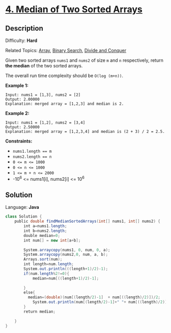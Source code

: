 # [4\. Median of Two Sorted Arrays](https://leetcode.com/problems/median-of-two-sorted-arrays/submissions/)

## Description

Difficulty: **Hard**  

Related Topics: [Array](https://leetcode.com/tag/array/), [Binary Search](https://leetcode.com/tag/binary-search/), [Divide and Conquer](https://leetcode.com/tag/divide-and-conquer/)


Given two sorted arrays `nums1` and `nums2` of size `m` and `n` respectively, return **the median** of the two sorted arrays.

The overall run time complexity should be `O(log (m+n))`.

**Example 1:**

```
Input: nums1 = [1,3], nums2 = [2]
Output: 2.00000
Explanation: merged array = [1,2,3] and median is 2.
```

**Example 2:**

```
Input: nums1 = [1,2], nums2 = [3,4]
Output: 2.50000
Explanation: merged array = [1,2,3,4] and median is (2 + 3) / 2 = 2.5.
```

**Constraints:**

*   `nums1.length == m`
*   `nums2.length == n`
*   `0 <= m <= 1000`
*   `0 <= n <= 1000`
*   `1 <= m + n <= 2000`
*   -10<sup>6</sup> <= nums1[i], nums2[i] <= 10<sup>6</sup>


## Solution

Language: **Java**

```java
class Solution {
    public double findMedianSortedArrays(int[] nums1, int[] nums2) {
        int a=nums1.length;
        int b=nums2.length;
        double median=0;
        int num[] = new int[a+b];
        
        System.arraycopy(nums1, 0, num, 0, a);
        System.arraycopy(nums2,0, num, a, b);
        Arrays.sort(num);
        int length=num.length;
        System.out.println(((length+1)/2)-1);
        if(num.length%2!=0){
            median=num[((length+1)/2)-1];
            
        }
        else{
          median=(double)(num[(length/2)-1]  + num[((length)/2)])/2;
            System.out.println(num[(length/2)-1]+" "+ num[((length)/2)]);
        }
        return median;
        
    }
}
```
